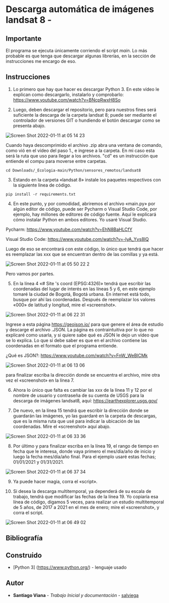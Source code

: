 # Descarga automática de imágenes landsat 8 -
 
 
## Importante
 
El programa se ejecuta únicamente corriendo el script _main_. Lo más probable es que tenga que descargar algunas librerías, en la sección de instrucciones me encargo de eso.
 
## Instrucciones
 
1. Lo primero que hay que hacer es descargar Python 3. En este vídeo le explican como descargarlo, instalarlo y comprobarlo: https://www.youtube.com/watch?v=BNcpRwxH8So
 
2. Luego, deben descargar el repositorio, pero para nuestros fines será suficiente la descarga de la carpeta landsat 8; puede ser mediante el controlador de versiones GIT o hundiendo el botón descargar como se presenta abajo.
 
![Screen Shot 2022-01-11 at 05 14 23](https://user-images.githubusercontent.com/90350943/148938919-1fc28175-21cf-45dd-ba90-2815c9f1f527.png)
 
Cuando haya descomprimido el archivo .zip abra una ventana de comando, como vió en el vídeo del paso 1., e ingrese a la carpeta. En mi caso esta será la ruta que uso para llegar a los archivos. "cd" es un instrucción que entiende el compu para moverse entre carpetas.
 
```
cd Downloads/_Ecologia-main/Python/sensores_remotos/landsat8
```
 
3. Estando en la carpeta «landsat 8» instale los paquetes respectivos con la siguiente linea de código.
 
```
pip install -r requirements.txt
```
 
4. En este punto, y por comodidad, abriremos el archivo «main.py» por algún editor de código, puede ser Pycharm o Visual Studio Code, por ejemplo, hay millones de editores de código fuente. Aquí le explicará cómo instalar Python en ambos editores. Yo usaré Visual Studio.
 
Pycharm: https://www.youtube.com/watch?v=EhN8BaHLCfY
 
Visual Studio Code: https://www.youtube.com/watch?v=-IyA_Yvs8IQ
 
Luego de eso se encontrará con este código, lo único que tendrá que hacer es reemplazar las xxx que se encuentran dentro de las comillas y ya está.
 
![Screen Shot 2022-01-11 at 05 50 22 2](https://user-images.githubusercontent.com/90350943/148939217-8be63bc9-d49f-4584-b06e-695c8adad752.png)
 
Pero vamos por partes.
 
5. En la línea 4 «# Site 's coord (EPSG:4326)» tendrá que escribir las coordenadas del lugar de interés en las líneas 5 y 6, en este ejemplo tomaré la ciudad de Bogotá, Bogotá urbana. En internet está todo, busque por ahí las coordenadas. Después de reemplazar los valores «000» de latitud y longitud, mire el «screenshot».
 
![Screen Shot 2022-01-11 at 06 22 31](https://user-images.githubusercontent.com/90350943/148939396-094e72b0-5b39-46c0-94a9-ea4723a7d33e.png)
 
Ingrese a esta página https://geojson.io/ para que genere el área de estudio y descarge el archivo .JSON. La página es contraintuitiva por lo que no explicaré como usarla, y si quiere sabe qué es JSON le dejo un vídeo que se lo explica. Lo que sí debe saber es que en el archivo contiene las coordenadas en el formato que el programa entiende.
 
¿Qué es JSON?:  https://www.youtube.com/watch?v=FnW_WeBlCMk
 
![Screen Shot 2022-01-11 at 06 13 06](https://user-images.githubusercontent.com/90350943/148939267-96517253-cbd6-4c8d-9d00-9420999a63d2.png)

 
para finalizar escriba la dirección donde se encuentra el archivo, mire otra vez el «screenshot» en la línea 7.
 
6. Ahora lo único que falta es cambiar las xxx de la línea 11 y 12 por el nombre de usuario y contraseña de su cuenta de USGS para la descarga de imágenes landsat8, aquí: https://earthexplorer.usgs.gov/
 
7. De nuevo, en la línea 15 tendrá que escribir la dirección donde se guardarán las imágenes, yo las guardaré en la carpeta de descargas, que es la misma ruta que usé para indicar la ubicación de las coordenadas. Mire el «screenshot» aquí abajo.
 
![Screen Shot 2022-01-11 at 06 33 36](https://user-images.githubusercontent.com/90350943/148939513-a45bda24-18b1-4eff-a7c3-16b5beb50e67.png)
 
8. Por último y para finalizar escriba en la línea 19, el rango de tiempo en fecha que le interesa, donde vaya primero el mes/día/año de inicio y luego la fecha mes/día/año final. Para el ejemplo usaré estas fechas; 01/01/2021 y 01/31/2021.
 
![Screen Shot 2022-01-11 at 06 37 34](https://user-images.githubusercontent.com/90350943/148939650-1a3a0d2a-c0b2-4f3e-9316-fc9ac216cb00.png) 

9. Ya puede hacer magia, corra el «script».
 
10. Si desea la descarga multitemporal, ya dependerá de su escala de trabajo, tendrá que modificar las fechas de la línea 19. Yo copiaría esa línea de código, digamos 5 veces, para realizar un estudio multitemporal de 5 años, de 2017 a 2021 en el mes de enero; mire el «screenshot», y corra el script.

![Screen Shot 2022-01-11 at 06 49 02](https://user-images.githubusercontent.com/90350943/148939746-8c8fe99a-94d8-46b9-bedb-f7ef0a9aaeb3.png)

 
 
## Bibliografía
 
## Construido
 
* [Python 3] (https://www.python.org/) - lenguaje usado
 
## Autor
 
* **Santiago Viana** - *Trabajo Inicial y documentación* - [salviega](https://github.com/salviega)
